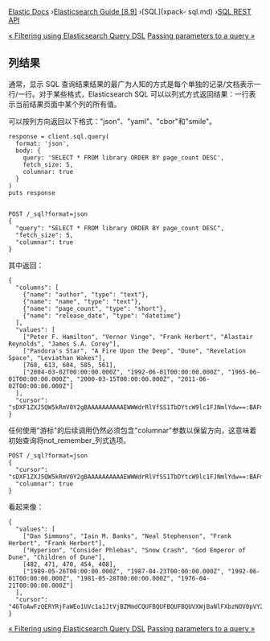 

[Elastic Docs](/guide/) ›[Elasticsearch Guide [8.9]](index.md) ›[SQL](xpack-
sql.md) ›[SQL REST API](sql-rest.md)

[« Filtering using Elasticsearch Query DSL](sql-rest-filtering.md) [Passing
parameters to a query »](sql-rest-params.md)

## 列结果

通常，显示 SQL 查询结果结果的最广为人知的方式是每个单独的记录/文档表示一行/一行。对于某些格式，Elasticsearch SQL 可以以列式方式返回结果：一行表示当前结果页面中某个列的所有值。

可以按列方向返回以下格式："json"、"yaml"、"cbor"和"smile"。

    
    
    response = client.sql.query(
      format: 'json',
      body: {
        query: 'SELECT * FROM library ORDER BY page_count DESC',
        fetch_size: 5,
        columnar: true
      }
    )
    puts response
    
    
    POST /_sql?format=json
    {
      "query": "SELECT * FROM library ORDER BY page_count DESC",
      "fetch_size": 5,
      "columnar": true
    }

其中返回：

    
    
    {
      "columns": [
        {"name": "author", "type": "text"},
        {"name": "name", "type": "text"},
        {"name": "page_count", "type": "short"},
        {"name": "release_date", "type": "datetime"}
      ],
      "values": [
        ["Peter F. Hamilton", "Vernor Vinge", "Frank Herbert", "Alastair Reynolds", "James S.A. Corey"],
        ["Pandora's Star", "A Fire Upon the Deep", "Dune", "Revelation Space", "Leviathan Wakes"],
        [768, 613, 604, 585, 561],
        ["2004-03-02T00:00:00.000Z", "1992-06-01T00:00:00.000Z", "1965-06-01T00:00:00.000Z", "2000-03-15T00:00:00.000Z", "2011-06-02T00:00:00.000Z"]
      ],
      "cursor": "sDXF1ZXJ5QW5kRmV0Y2gBAAAAAAAAAAEWWWdrRlVfSS1TbDYtcW9lc1FJNmlYdw==:BAFmBmF1dGhvcgFmBG5hbWUBZgpwYWdlX2NvdW50AWYMcmVsZWFzZV9kYXRl+v///w8="
    }

任何使用"游标"的后续调用仍然必须包含"columnar"参数以保留方向，这意味着初始查询将not_remember_列式选项。

    
    
    POST /_sql?format=json
    {
      "cursor": "sDXF1ZXJ5QW5kRmV0Y2gBAAAAAAAAAAEWWWdrRlVfSS1TbDYtcW9lc1FJNmlYdw==:BAFmBmF1dGhvcgFmBG5hbWUBZgpwYWdlX2NvdW50AWYMcmVsZWFzZV9kYXRl+v///w8=",
      "columnar": true
    }

看起来像：

    
    
    {
      "values": [
        ["Dan Simmons", "Iain M. Banks", "Neal Stephenson", "Frank Herbert", "Frank Herbert"],
        ["Hyperion", "Consider Phlebas", "Snow Crash", "God Emperor of Dune", "Children of Dune"],
        [482, 471, 470, 454, 408],
        ["1989-05-26T00:00:00.000Z", "1987-04-23T00:00:00.000Z", "1992-06-01T00:00:00.000Z", "1981-05-28T00:00:00.000Z", "1976-04-21T00:00:00.000Z"]
      ],
      "cursor": "46ToAwFzQERYRjFaWEo1UVc1a1JtVjBZMmdCQUFBQUFBQUFBQUVXWjBaNlFXbzNOV0pVY21Wa1NUZDJhV2t3V2xwblp3PT3/////DwQBZgZhdXRob3IBBHRleHQAAAFmBG5hbWUBBHRleHQAAAFmCnBhZ2VfY291bnQBBGxvbmcBAAFmDHJlbGVhc2VfZGF0ZQEIZGF0ZXRpbWUBAAEP"
    }

[« Filtering using Elasticsearch Query DSL](sql-rest-filtering.md) [Passing
parameters to a query »](sql-rest-params.md)

